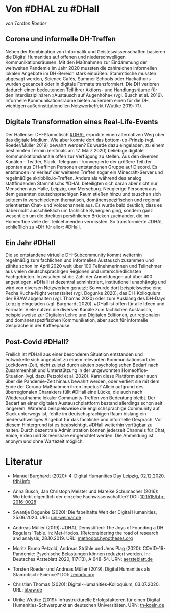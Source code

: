 # Von #DHAL zu #DHall

_von Torsten Roeder_

## Corona und informelle DH-Treffen

Neben der Kombination von Informatik und Geisteswissenschaften basieren die Digital Humanities auf offenen und niederschwelligen Kommunikationsräumen. Mit den Maßnahmen zur Eindämmung der weltweiten Pandemie im Jahr 2020 mussten die zahlreichen informellen lokalen Angebote im DH-Bereich stark einbüßen: Stammtische mussten abgesagt werden, Science Cafés, Summer Schools oder Hackathons wurden gecancelt oder in digitale Formate transformiert. Die DH verloren dadurch einen bedeutenden Teil ihrer Aktions- und Handlungsräume für den interdisziplinären »Austausch auf Augenhöhe« (vgl. Busch et al. 2016). Informelle Kommunikationsräume bieten außerdem einen für die DH wichtigen außerinstitutionellen Netzwerkeffekt (Wuttke 2019: 71).

## Digitale Transformation eines Real-Life-Events

Der Hallenser DH-Stammtisch [#DHAL](https://torstenroeder.github.io/dhal/) erprobte einen alternativen Weg über das digitale Medium. Wie aber konnte dort das bottom-up-Prinzip (vgl. Roeder/Müller 2019) bewahrt werden? Es wurde dazu eingeladen, zu einem bestimmten Termin (erstmals am 17. März 2020) beliebige digitale Kommunikationskanäle offen zur Verfügung zu stellen. Aus den diversen Kanälen – Twitter, Slack, Telegram – konvergierte der größere Teil der spontan aus DH-affinen Personen entstandenen Gruppe auf Discord. Es entstanden im Verlauf der weiteren Treffen sogar ein Minecraft-Server und regelmäßige skribblio.io-Treffen. Anders als während des analog stattfindenden Stammtischs #DHAL beteiligten sich daran aber nicht nur Menschen aus Halle, Leipzig, und Merseburg. Neugierige Personen aus dem gesamten deutschsprachigen Raum stießen hinzu und tauschen sich seitdem in verschiedenen thematisch, domänenspezifischen und regional orientierten Chat- und Voicechannels aus. Es wurde bald deutlich, dass es dabei nicht ausschließlich um fachliche Synergien ging, sondern ganz wesentlich um die direkten persönlichen Brücken zueinander, die im Homeoffice viele der Teilnehmenden vermissten. So transformierte #DHAL schließlich zu »DH für alle«: #DHall.

## Ein Jahr #DHall

Die so entstandene virtuelle DH-Subcommunity kommt weiterhin regelmäßig zum fachlichen und informellen Austausch zusammen und zählte schon im April 2020 weit über 100 Teilnehmerinnen und Teilnehmer aus vielen deutschsprachigen Regionen und unterschiedlichsten Fachgebieten. Inzwischen ist die Zahl der Anmeldungen auf über 400 angestiegen. #DHall ist dezentral administriert, institutionell unabhängig und wird von diversen Netzwerken genutzt: So wurde dort beispielsweise eine Pecha Kucha-Night veranstaltet (vgl. Dogunke 2020), das DH-Kolloquium der BBAW abgehalten (vgl. Thomas 2020) oder zum Ausklang des DH-Days Leipzig eingeladen (vgl. Burghardt 2020). #DHall ist offen für alle Ideen und Formate. Viele nutzen die diversen Kanäle zum fachlichen Austausch, beispielsweise zur Digitalen Lehre und Digitalen Editionen, zur regionalen und domänenspezifischen Kommunikation, aber auch für informelle Gespräche in der Kaffeepause.

## Post-Covid #DHall?

Freilich ist #DHall aus einer besonderen Situation entstanden und entwickelte sich ungeplant zu einem relevanten Kommunikationsort der Lockdown-Zeit, nicht zuletzt durch akuten psychologischen Bedarf nach Zusammenhalt und Unterstützung in der ungewohnten Homeoffice-Situation (vgl. dazu Petzold et al. 2020). Kann diese Plattform aber auch über die Pandemie-Zeit hinaus bewahrt werden, oder verliert sie mit dem Ende der Corona-Maßnahmen ihren Impetus? Allein aufgrund des überregionalen Charakters füllt #DHall eine Lücke, die auch nach Wiederaufnahme lokaler Community-Treffen von Bedeutung bleibt. Der Bedarf an einer digitalen Austauschplattform bestand allerdings schon seit längerem: Während beispielsweise die englischsprachige Community auf Slack unterwegs ist, fehlte im deutschsprachigen Raum bislang ein niederschwelliges Angebot für das fachliche und informelle Gespräch. Vor diesem Hintergrund ist es beabsichtigt, #DHall weiterhin verfügbar zu halten. Durch dezentrale Administration können jederzeit Channels für Chat, Voice, Video und Screenshare eingerichtet werden. Die Anmeldung ist anonym und ohne Wartezeit möglich.

# Literatur

* Manuel Burghardt (2020): 4. Digital Humanities Day Leipzig, 02.12.2020. [fdhl.info](https://fdhl.info/dhdl-2020/)

* Anna Busch, Jan Christoph Meister und Mareike Schumacher (2016): Wo bleibt eigentlich der einzelne Fachwissenschaftler? DOI: [10.1515/bfp-2016-0028](https://doi.org/10.1515/bfp-2016-0028)

* Swantje Dogunke (2020): Die fabelhafte Welt der Digital Humanities, 25.06.2020. URL: [uni-weimar.de](https://www.uni-weimar.de/projekte/schriftstellerinnen/pechakucha/index_alt)

* Andreas Müller (2019): #DHAL Demystified: The Joys of Founding a DH Regulars’ Table. In: Met-Hodos. (Re)considering the road of research and analysis, 28.10.2019. URL: [methodos.hypotheses.org](https://methodos.hypotheses.org/1661)

* Moritz Bruno Petzold, Andreas Ströhle und Jens Plag (2020): COVID-19-Pandemie: Psychische Belastungen können reduziert werden. In: Deutsches Ärzteblatt 2020, 117(13), A 648–54. URN: [aerzteblatt.de](https://www.aerzteblatt.de/archiv/213283/COVID-19-Pandemie-Psychische-Belastungen-koennen-reduziert-werden)

* Torsten Roeder und Andreas Müller (2019): Digital Humanities als Stammtisch-Science? DOI: [zenodo.org](http://doi.org/10.5281/zenodo.3557385)

* Christian Thomas (2020): Digital-Humanities-Kolloquium, 03.07.2020. URL: [bbaw.de](https://www.bbaw.de/veranstaltungen/veranstaltung-default-da7a5f66e8)

* Ulrike Wuttke (2019): Infrastrukturelle Erfolgsfaktoren für einen Digital Humanities-Schwerpunkt an deutschen Universitäten. URN: [th-koeln.de](https://nbn-resolving.org/urn:nbn:de:hbz:79pbc-opus-13968)
